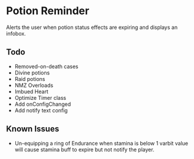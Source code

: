 # Potion Reminder

Alerts the user when potion status effects are expiring and displays an infobox.

## Todo

- Removed-on-death cases
- Divine potions
- Raid potions
- NMZ Overloads
- Imbued Heart
- Optimize Timer class
- Add onConfigChanged
- Add notify text config

## Known Issues

- Un-equipping a ring of Endurance when stamina is below 1 varbit value will cause stamina buff to expire but not notify the player.